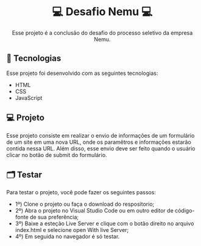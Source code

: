 <h1 align="center">💻 Desafio Nemu 💻</h1>

<p align="center">
Esse projeto é a conclusão do desafio do processo seletivo da empresa Nemu.
</p>

## 🚀 Tecnologias

Esse projeto foi desenvolvido com as seguintes tecnologias:

- HTML
- CSS
- JavaScript

## 💻 Projeto

Esse projeto consiste em realizar o envio de informações de um formulário de um site em uma nova URL, onde os paramêtros e informações estarão contida nessa URL. Além disso, esse envio deve ser feito quando o usuário clicar no botão de submit do formulário.

## 🗂️ Testar

Para testar o projeto, você pode fazer os seguintes passos:

- 1º) Clone o projeto ou faça o download do respositorio;
- 2º) Abra o projeto no Visual Studio Code ou em outro editor de código-fonte de sua preferência;
- 3º) Baixe a esteção Live Server e clique com o botão direito no arquivo index.html e selecione open With live Server;
- 4º) Em seguida no navegador é só testar.
